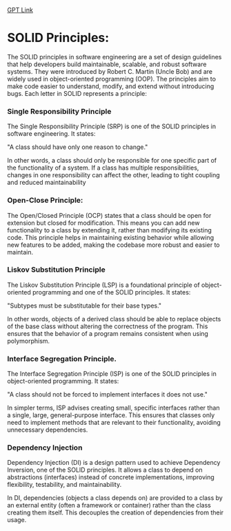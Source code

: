 [GPT Link](https://chatgpt.com/share/675d0220-00f0-800a-b267-024fc9e13ae3)

# SOLID Principles:
The SOLID principles in software engineering are a set of design guidelines that help developers build maintainable, scalable, and robust software systems. They were introduced by Robert C. Martin (Uncle Bob) and are widely used in object-oriented programming (OOP). The principles aim to make code easier to understand, modify, and extend without introducing bugs. Each letter in SOLID represents a principle:

### Single Responsibility Principle

The Single Responsibility Principle (SRP) is one of the SOLID principles in software engineering. It states:

"A class should have only one reason to change."

In other words, a class should only be responsible for one specific part of the functionality of a system. If a class has multiple responsibilities, changes in one responsibility can affect the other, leading to tight coupling and reduced maintainability

### Open-Close Principle:
The Open/Closed Principle (OCP) states that a class should be open for extension but closed for modification. This means you can add new functionality to a class by extending it, rather than modifying its existing code. This principle helps in maintaining existing behavior while allowing new features to be added, making the codebase more robust and easier to maintain.

### Liskov Substitution Principle
The Liskov Substitution Principle (LSP) is a foundational principle of object-oriented programming and one of the SOLID principles. It states:

"Subtypes must be substitutable for their base types."

In other words, objects of a derived class should be able to replace objects of the base class without altering the correctness of the program. This ensures that the behavior of a program remains consistent when using polymorphism.


### Interface Segregation Principle.
The Interface Segregation Principle (ISP) is one of the SOLID principles in object-oriented programming. It states:

"A class should not be forced to implement interfaces it does not use."

In simpler terms, ISP advises creating small, specific interfaces rather than a single, large, general-purpose interface. This ensures that classes only need to implement methods that are relevant to their functionality, avoiding unnecessary dependencies.

### Dependency Injection
Dependency Injection (DI) is a design pattern used to achieve Dependency Inversion, one of the SOLID principles. It allows a class to depend on abstractions (interfaces) instead of concrete implementations, improving flexibility, testability, and maintainability.

In DI, dependencies (objects a class depends on) are provided to a class by an external entity (often a framework or container) rather than the class creating them itself. This decouples the creation of dependencies from their usage.